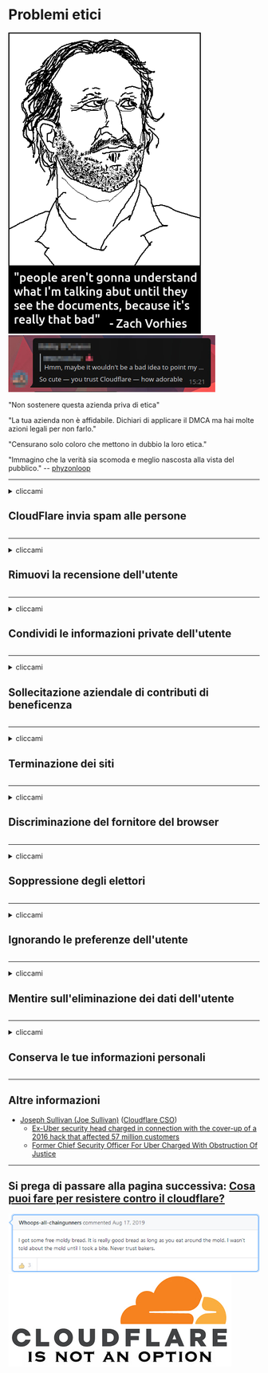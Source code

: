 # Problemi etici

![](../image/itsreallythatbad.jpg)
![](../image/telegram/c81238387627b4bfd3dcd60f56d41626.jpg)

"Non sostenere questa azienda priva di etica"

"La tua azienda non è affidabile. Dichiari di applicare il DMCA ma hai molte azioni legali per non farlo."

"Censurano solo coloro che mettono in dubbio la loro etica."

"Immagino che la verità sia scomoda e meglio nascosta alla vista del pubblico."  -- [phyzonloop](https://twitter.com/phyzonloop)


---


<details>
<summary>cliccami

## CloudFlare invia spam alle persone
</summary>


Cloudflare sta inviando e-mail di spam a utenti non Cloudflare.

- Invia e-mail solo agli abbonati che hanno aderito
- Quando l'utente dice "interrompi", interrompi l'invio di email

È così semplice. Ma a Cloudflare non interessa.
Cloudflare ha affermato che l'utilizzo del servizio può bloccare tutti gli spammer o gli aggressori.
Come possiamo fermare Cloudflare senza attivare Cloudflare?


| 🖼 | 🖼 |
| --- | --- |
| ![](../image/cfspam01.jpg) | ![](../image/cfspam03.jpg) |
| ![](../image/cfspam02.jpg) | ![](../image/cfspambrittany.jpg)<br>![](../image/cfspamtwtr.jpg) |

</details>

---

<details>
<summary>cliccami

## Rimuovi la recensione dell'utente
</summary>


Cloudflare censura le recensioni negative.
Se pubblichi un testo anti-Cloudflare su Twitter, hai la possibilità di ottenere una risposta dal dipendente di Cloudflare con il messaggio "No, non è".
Se pubblichi una recensione negativa su qualsiasi sito di recensioni, cercheranno di censurarla.


| 🖼 | 🖼 |
| --- | --- |
| ![](../image/cfcenrev_01.jpg)<br>![](../image/cfcenrev_02.jpg) | ![](../image/cfcenrev_03.jpg) |

</details>

---

<details>
<summary>cliccami

## Condividi le informazioni private dell'utente
</summary>


Cloudflare ha un enorme problema di molestie.
Cloudflare condivide le informazioni personali di coloro che si lamentano dei siti ospitati.
A volte ti chiedono di fornire il tuo vero ID.
Se non vuoi essere molestato, aggredito, schiacciato o ucciso, è meglio che tu stia lontano dai siti Web di Cloudflared.


| 🖼 | 🖼 |
| --- | --- |
| ![](../image/cfdox_what.jpg) | ![](../image/cfdox_swat.jpg) |
| ![](../image/cfdox_kill.jpg) | ![](../image/cfdox_threat.jpg) |
| ![](../image/cfdox_dox.jpg) | ![](../image/cfdox_ex1.jpg)<br>![](../image/cfdox_ex2.jpg) |

</details>

---

<details>
<summary>cliccami

## Sollecitazione aziendale di contributi di beneficenza
</summary>


CloudFlare chiede contributi di beneficenza.
È piuttosto spaventoso che una società americana chieda beneficenza insieme a organizzazioni senza scopo di lucro che hanno buone cause.
Se ti piace bloccare le persone o sprecare il tempo di altre persone, potresti ordinare delle pizze per i dipendenti di Cloudflare.


![](../image/cfdonate.jpg)

</details>

---

<details>
<summary>cliccami

## Terminazione dei siti
</summary>


Cosa farai se il tuo sito si interrompe improvvisamente?
Ci sono rapporti secondo cui Cloudflare sta eliminando la configurazione dell'utente o interrompendo il servizio senza alcun preavviso, in silenzio.
Ti suggeriamo di trovare un fornitore migliore.

![](../image/cftmnt.jpg)

</details>

---

<details>
<summary>cliccami

## Discriminazione del fornitore del browser
</summary>


CloudFlare offre un trattamento preferenziale a coloro che utilizzano Firefox mentre offre un trattamento ostile agli utenti di non-Tor-Browser su Tor.
Anche gli utenti Tor che si rifiutano giustamente di eseguire javascript non liberi ricevono un trattamento ostile.
Questa disuguaglianza di accesso è un abuso della neutralità della rete e un abuso di potere.

![](../image/browdifftbcx.gif)

- A sinistra: Tor Browser, a destra: Chrome. Stesso indirizzo IP.

![](../image/browserdiff.jpg)

- A sinistra: Tor Browser Javascript disabilitato, Cookie abilitato
- A destra: Chrome Javascript abilitato, Cookie disabilitato

![](../image/cfsiryoublocked.jpg)

- QuteBrowser (browser minore) senza Tor (IP Clearnet)

![](../image/lynx_cloudflare.gif)

- Lynx


| ***Browser*** | ***Accesso al trattamento*** |
| --- | --- |
| Tor Browser (Javascript abilitato) | accesso consentito |
| Firefox (Javascript abilitato) | accesso degradato |
| Chromium (Javascript abilitato) | accesso degradato |
| Chromium or Firefox (Javascript disabilitato) | accesso negato |
| Chromium or Firefox (Cookie disabilitato) | accesso negato |
| QuteBrowser | accesso negato |
| lynx | accesso negato |
| w3m | accesso negato |
| wget | accesso negato |


Perché non utilizzare il pulsante Audio per risolvere la sfida facile?

Sì, c'è un pulsante audio, ma non funziona sempre su Tor.
Riceverai questo messaggio quando fai clic su di esso:

```
Riprovare più tardi
Il tuo computer o rete potrebbe inviare query automatizzate.
Per proteggere i nostri utenti, al momento non possiamo elaborare la tua richiesta.
Per maggiori dettagli visita la nostra pagina di aiuto
```

</details>

---

<details>
<summary>cliccami

## Soppressione degli elettori
</summary>


Gli elettori negli stati degli Stati Uniti si registrano per votare, infine, attraverso il sito web del segretario di stato nello stato di residenza.
Gli uffici della segreteria di stato controllati dai repubblicani si impegnano nella soppressione degli elettori inviando tramite proxy il sito web del segretario di stato attraverso Cloudflare.
Il trattamento ostile di Cloudflare nei confronti degli utenti Tor, la sua posizione MITM come punto di sorveglianza globale centralizzato e il suo ruolo dannoso in generale rendono i potenziali elettori riluttanti a registrarsi.
I liberali in particolare tendono ad abbracciare la privacy.
I moduli di registrazione degli elettori raccolgono informazioni sensibili sull'inclinazione politica di un elettore, l'indirizzo fisico personale, il numero di previdenza sociale e la data di nascita.
La maggior parte degli stati rende pubblicamente disponibile solo un sottoinsieme di tali informazioni, ma Cloudflare vede tutte quelle informazioni quando qualcuno si registra per votare.

Tieni presente che la registrazione cartacea non elude Cloudflare perché il personale addetto alla segreteria dello stato per l'immissione dei dati utilizzerà probabilmente il sito Web di Cloudflare per inserire i dati.

| 🖼 | 🖼 |
| --- | --- |
| ![](../image/cfvotm_01.jpg) | ![](../image/cfvotm_02.jpg) |

- Change.org è un famoso sito web per raccogliere voti e agire.
“ovunque le persone stanno avviando campagne, mobilitando sostenitori e collaborando con i responsabili delle decisioni per trovare soluzioni.”
Sfortunatamente, molte persone non possono visualizzare change.org a causa del filtro aggressivo di Cloudflare.
Viene loro impedito di firmare la petizione, escludendoli così da un processo democratico.
L'utilizzo di altre piattaforme non cloud come OpenPetition aiuta a risolvere il problema.

| 🖼 | 🖼 |
| --- | --- |
| ![](../image/changeorgasn.jpg) | ![](../image/changeorgtor.jpg) |

- Il "Progetto Ateniese" di Cloudflare offre protezione gratuita a livello aziendale ai siti web delle elezioni statali e locali.
Hanno detto che "i loro elettori possono accedere alle informazioni elettorali e alla registrazione degli elettori", ma questa è una bugia perché molte persone non riescono affatto a navigare nel sito.

</details>

---

<details>
<summary>cliccami

## Ignorando le preferenze dell'utente
</summary>


Se disattivi qualcosa, ti aspetti di non ricevere email al riguardo.
Cloudflare ignora le preferenze dell'utente e condivide i dati con società di terze parti senza il consenso del cliente.
Se stai utilizzando il loro piano gratuito, a volte ti inviano un'email chiedendoti di acquistare un abbonamento mensile.

![](../image/cfviopl_tp.jpg)

</details>

---

<details>
<summary>cliccami

## Mentire sull'eliminazione dei dati dell'utente
</summary>


Secondo il blog di questo ex cliente di cloudflare, Cloudflare sta mentendo sull'eliminazione degli account.
Al giorno d'oggi, molte aziende conservano i tuoi dati dopo che hai chiuso o rimosso il tuo account.
La maggior parte delle buone aziende ne fa menzione nella propria politica sulla privacy.
Cloudflare? No.

```
2019-08-05 CloudFlare mi ha inviato la conferma che avevano rimosso il mio account.
2019-10-02 Ho ricevuto un'e-mail da CloudFlare "perché sono un cliente"
```

Cloudflare non conosceva la parola "rimuovi".
Se è stato davvero rimosso, perché questo ex cliente ha ricevuto un'email?
Ha anche affermato che la politica sulla privacy di Cloudflare non ne fa menzione.

```
La loro nuova politica sulla privacy non menziona la conservazione dei dati per un anno.
```

![](../image/cfviopl_notdel.jpg)

Come puoi fidarti di Cloudflare se la loro politica sulla privacy è una BUGIA?

- [È passato più di un anno da quando ho cancellato il mio account Cloudflare](https://shkspr.mobi/blog/2020/09/dont-trust-cloudflare-with-your-personal-data/)

</details>

---

<details>
<summary>cliccami

## Conserva le tue informazioni personali
</summary>


L'eliminazione dell'account Cloudflare è un livello difficile.

```
Invia un ticket di supporto utilizzando la categoria "Account",
e richiedere l'eliminazione dell'account nel corpo del messaggio.
Non devi avere domini o carte di credito collegati al tuo account prima di richiedere l'eliminazione.
```

Riceverai questa email di conferma.

![](../image/cf_deleteandkeep.jpg)

"Abbiamo iniziato a elaborare la tua richiesta di cancellazione" ma "Continueremo a memorizzare le tue informazioni personali".

Puoi "fidarti" di questo?


- Come cancellare il tuo account Cloudflare

1. Accedi alla dashboard di Cloudflare.
2. Elimina tutte le zone (domini) dalla dashboard.
3. Fare clic sul collegamento di supporto.
4. Invia un nuovo biglietto. Di 'loro che vuoi chiudere il tuo account.
5. Aspetta diversi giorni.
6. Lo staff di Cloudflare chiederà la tua conferma e il motivo per cui hai deciso di lasciare Cloudflare.
7. Invia di nuovo una risposta.
8. Aspetta diversi giorni.
9. Riceverai un messaggio: Abbiamo cancellato con successo il tuo account


</details>

---

## Altre informazioni

- [Joseph Sullivan (Joe Sullivan)](../cloudflare_inc/cloudflare_members.md) ([Cloudflare CSO](https://twitter.com/eastdakota/status/1296522269313785862))
  - [Ex-Uber security head charged in connection with the cover-up of a 2016 hack that affected 57 million customers](https://www.businessinsider.com/uber-data-hack-security-head-joe-sullivan-charged-cover-up-2020-8)
  - [Former Chief Security Officer For Uber Charged With Obstruction Of Justice](https://www.justice.gov/usao-ndca/pr/former-chief-security-officer-uber-charged-obstruction-justice)


---


## Si prega di passare alla pagina successiva:   [Cosa puoi fare per resistere contro il cloudflare?](it.action.md)

![](../image/freemoldybread.jpg)
![](../image/cfisnotanoption.jpg)
